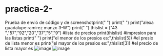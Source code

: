 # practica-2-
Prueba de envió de código y de screenshotprint(" ")
print(" ")
print("alexa guadalupe ramirez manzo 3-W")
print(" ")
thislist = ("43 ","57","92","20","37","5","9") #lista de precios
print(thislist) #impresion para las listas
print(" ")
print("el menor de los presios es:",thislist[5]) #el presio de lista menor es
print("el mayor de los presios es:",thislist[3]) #el precio de lista mayor es
![image](https://github.com/user-attachments/assets/c10f33f8-8a95-4353-8952-a45dd0b0cd99)
![image](https://github.com/user-attachments/assets/a0e4f5fc-821c-4ae2-8c2c-0c0c7b95d211)


